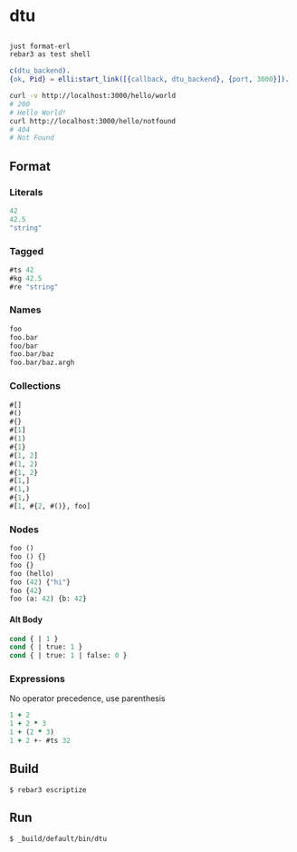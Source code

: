 # dtu

##

```sh
just format-erl
rebar3 as test shell
```

```erlang
c(dtu_backend).
{ok, Pid} = elli:start_link([{callback, dtu_backend}, {port, 3000}]).
```

```sh
curl -v http://localhost:3000/hello/world
# 200
# Hello World!
curl http://localhost:3000/hello/notfound
# 404
# Not Found
```


## Format

### Literals

```clojure
42
42.5
"string"
```

### Tagged

```clojure
#ts 42
#kg 42.5
#re "string"
```

### Names

```clojure
foo
foo.bar
foo/bar
foo.bar/baz
foo.bar/baz.argh
```

### Collections

```clojure
#[]
#()
#{}
#[1]
#(1)
#{1}
#[1, 2]
#(1, 2)
#{1, 2}
#[1,]
#(1,)
#{1,}
#[1, #{2, #()}, foo]
```

### Nodes

```clojure
foo ()
foo () {}
foo {}
foo (hello)
foo (42) {"hi"}
foo {42}
foo (a: 42) {b: 42}
```

#### Alt Body

```clojure
cond { | 1 }
cond { | true: 1 }
cond { | true: 1 | false: 0 }
```

### Expressions

No operator precedence, use parenthesis

```clojure
1 + 2
1 + 2 * 3
1 + (2 * 3)
1 + 2 +- #ts 32
```

Build
-----

    $ rebar3 escriptize

Run
---

    $ _build/default/bin/dtu
